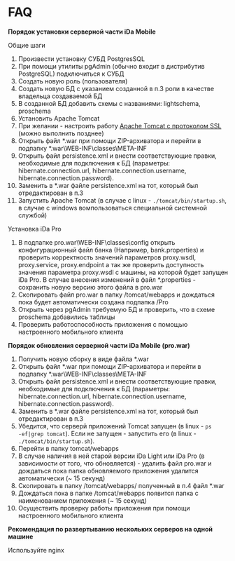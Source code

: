 # FAQ

**Порядок установки серверной части iDa Mobile**

Общие шаги

1. Произвести установку СУБД PostgresSQL
2. При помощи утилиты pgAdmin (обычно входит в дистрибутив PostgreSQL) подключиться к СУБД
3. Создать новую роль (пользователя)
4. Создать новую БД с указанием созданной в п.3 роли в качестве владельца создаваемой БД
5. В созданной БД добавить схемы с названиями: lightschema, proschema
6. Установить Apache Tomcat
7. При желании - настроить работу [Apache Tomcat с протоколом SSL](http://habrahabr.ru/post/134453/) (можно выполнить позднее)
8. Открыть файл *.war при помощи ZIP-архиватора и перейти в подпапку *.war\WEB-INF\classes\META-INF
9. Открыть файл persistence.xml и внести соответствующие правки, необходимые для подключения к БД (параметры: hibernate.connection.url, hibernate.connection.username, hibernate.connection.password).
10. Заменить в *.war файле persistence.xml на тот, который был отредактирован в п.3
11. Запустить Apache Tomcat (в случае с linux - <code>./tomcat/bin/startup.sh</code>, в случае с windows вомпользоваться специальной системной службой)

Установка iDa Pro

1. В подпапке pro.war\WEB-INF\classes\config открыть конфигурационный файл банка (Например, bank.properties) и проверить корректность значений параметров proxy.wsdl, proxy.service, proxy.endpoint а так же проверить доступность значения параметра proxy.wsdl с машины, на которой будет запущен iDa Pro. В случае внесения изменений в файл *.properties - сохранить новую версию этого файла в pro.war
2. Скопировать файл pro.war в папку /tomcat/webapps и дождаться пока будет автоматически создана подпапка /Pro
3. Открыть через pgAdmin требуемую БД и проверить, что в схеме proschema добавились таблицы
4. Проверить работоспособность приложения с помощью настроенного мобильного клиента

**Порядок обновления серверной части iDa Mobile (pro.war)**

1. Получить новую сборку в виде файла *.war
2. Открыть файл *.war при помощи ZIP-архиватора и перейти в подпапку *.war\WEB-INF\classes\META-INF
3. Открыть файл persistence.xml и внести соответствующие правки, необходимые для подключения к БД (параметры: hibernate.connection.url, hibernate.connection.username, hibernate.connection.password).
4. Заменить в *.war файле persistence.xml на тот, который был отредактирован в п.3
5. Убедится, что серверй приложений Tomcat запущен (в linux - <code>ps -ef|grep tomcat</code>). Если не запущен - запустить его (в linux - <code>./tomcat/bin/startup.sh</code>).
6. Перейти в папку tomcat/webapps
7. В случае наличия в ней старой версии iDa Light или iDa Pro (в зависимости от того, что обновляется) - удалить файл pro.war и дождаться пока папка обновляемого приложения удалится автоматически (~ 15 секунд)
8. Скопировать в папку /tomcat/webapps/ полученный в п.4 файл *.war
9. Дождаться пока в папке /tomcat/webapps появится папка с наименованием приложения (~ 15 секунд)
10. Осуществить проверку работы приложения при помощи настроенного мобильного клиента

**Рекомендация по развертыванию нескольких серверов на одной машине**

Используйте nginx
